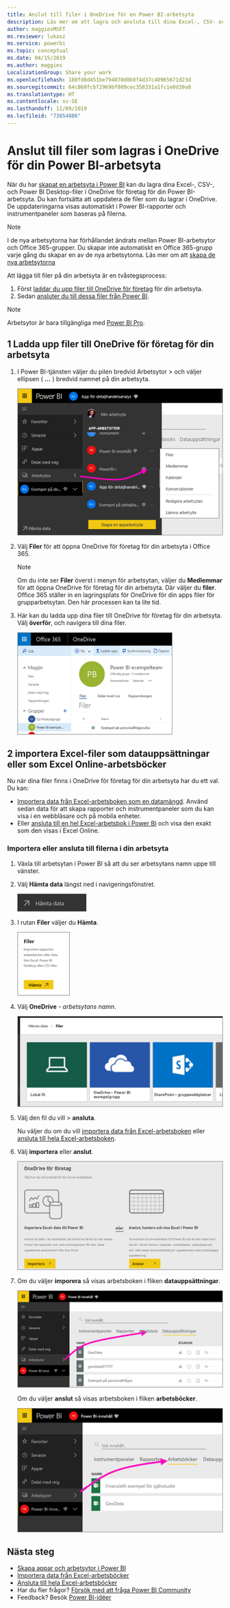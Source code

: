 ```yaml
---
title: Anslut till filer i OneDrive för en Power BI-arbetsyta
description: Läs mer om att lagra och ansluta till dina Excel-, CSV- och Power BI Desktop-filer i OneDrive för din Power BI-arbetsyta.
author: maggiesMSFT
ms.reviewer: lukasz
ms.service: powerbi
ms.topic: conceptual
ms.date: 04/15/2019
ms.author: maggies
LocalizationGroup: Share your work
ms.openlocfilehash: 180fd8d451be794070d8b0f4d37c40965671d23d
ms.sourcegitcommit: 64c860fcbf2969bf089cec358331a1fc1e0d39a8
ms.translationtype: HT
ms.contentlocale: sv-SE
ms.lasthandoff: 11/09/2019
ms.locfileid: "73854886"
---
```

# <a name="connect-to-files-stored-in-onedrive-for-your-power-bi-workspace"></a>Anslut till filer som lagras i OneDrive för din Power BI-arbetsyta
När du har [skapat en arbetsyta i Power BI](service-create-distribute-apps.md) kan du lagra dina Excel-, CSV-, och Power BI Desktop-filer i OneDrive för företag för din Power BI-arbetsyta. Du kan fortsätta att uppdatera de filer som du lagrar i OneDrive. De uppdateringarna visas automatiskt i Power BI-rapporter och instrumentpaneler som baseras på filerna. 

> [!NOTE]
> I de nya arbetsytorna har förhållandet ändrats mellan Power BI-arbetsytor och Office 365-grupper. Du skapar inte automatiskt en Office 365-grupp varje gång du skapar en av de nya arbetsytorna. Läs mer om att [skapa de nya arbetsytorna](service-create-the-new-workspaces.md)

Att lägga till filer på din arbetsyta är en tvåstegsprocess: 

1. Först [laddar du upp filer till OneDrive för företag](service-connect-to-files-in-app-workspace-onedrive-for-business.md#1-upload-files-to-the-onedrive-for-business-for-your-workspace) för din arbetsyta.
2. Sedan [ansluter du till dessa filer från Power BI](service-connect-to-files-in-app-workspace-onedrive-for-business.md#2-import-excel-files-as-datasets-or-as-excel-online-workbooks).

> [!NOTE]
> Arbetsytor är bara tillgängliga med [Power BI Pro](service-features-license-type.md).
> 

## <a name="1-upload-files-to-the-onedrive-for-business-for-your-workspace"></a>1 Ladda upp filer till OneDrive för företag för din arbetsyta
1. I Power BI-tjänsten väljer du pilen bredvid Arbetsytor > och väljer ellipsen ( **…** ) bredvid namnet på din arbetsyta. 
   
   ![](media/service-connect-to-files-in-app-workspace-onedrive-for-business/power-bi-app-ellipsis.png)
2. Välj **Filer** för att öppna OneDrive för företag för din arbetsyta i Office 365.
   
   > [!NOTE]
   > Om du inte ser **Filer** överst i menyn för arbetsytan, väljer du **Medlemmar** för att öppna OneDrive för företag för din arbetsyta. Där väljer du **filer**. Office 365 ställer in en lagringsplats för OneDrive för din apps filer för grupparbetsytan. Den här processen kan ta lite tid. 
   > 
   > 
3. Här kan du ladda upp dina filer till OneDrive för företag för din arbetsyta. Välj **överför**, och navigera till dina filer.
   
   ![](media/service-connect-to-files-in-app-workspace-onedrive-for-business/pbi_grpfilesonedrive.png)

## <a name="2-import-excel-files-as-datasets-or-as-excel-online-workbooks"></a>2 importera Excel-filer som datauppsättningar eller som Excel Online-arbetsböcker
Nu när dina filer finns i OneDrive för företag för din arbetsyta har du ett val. Du kan: 

* [Importera data från Excel-arbetsboken som en datamängd](service-get-data-from-files.md). Använd sedan data för att skapa rapporter och instrumentpaneler som du kan visa i en webbläsare och på mobila enheter.
* Eller [ansluta till en hel Excel-arbetsbok i Power BI](service-excel-workbook-files.md) och visa den exakt som den visas i Excel Online.

### <a name="import-or-connect-to-the-files-in-your-workspace"></a>Importera eller ansluta till filerna i din arbetsyta
1. Växla till arbetsytan i Power BI så att du ser arbetsytans namn uppe till vänster. 
2. Välj **Hämta data** längst ned i navigeringsfönstret. 
   
   ![](media/service-connect-to-files-in-app-workspace-onedrive-for-business/power-bi-app-get-data-button.png)
3. I rutan **Filer** väljer du **Hämta**.
   
   ![](media/service-connect-to-files-in-app-workspace-onedrive-for-business/pbi_getfiles.png)
4. Välj **OneDrive** - *arbetsytans namn*.
   
    ![](media/service-connect-to-files-in-app-workspace-onedrive-for-business/pbi_grp_one_drive_shrpt.png)
5. Välj den fil du vill > **ansluta**.
   
    Nu väljer du om du vill [importera data från Excel-arbetsboken](service-get-data-from-files.md) eller [ansluta till hela Excel-arbetsboken](service-excel-workbook-files.md).
6. Välj **importera** eller **anslut**.
   
    ![](media/service-connect-to-files-in-app-workspace-onedrive-for-business/pbi_importexceldataorwholecrop.png)
7. Om du väljer **imporera** så visas arbetsboken i fliken **datauppsättningar**. 
   
    ![](media/service-connect-to-files-in-app-workspace-onedrive-for-business/power-bi-app-excel-file-import.png)
   
    Om du väljer **anslut** så visas arbetsboken i fliken **arbetsböcker**.
   
    ![](media/service-connect-to-files-in-app-workspace-onedrive-for-business/power-bi-app-excel-file-connect.png)

## <a name="next-steps"></a>Nästa steg
* [Skapa appar och arbetsytor i Power BI](service-create-distribute-apps.md)
* [Importera data från Excel-arbetsböcker](service-get-data-from-files.md)
* [Ansluta till hela Excel-arbetsböcker](service-excel-workbook-files.md)
* Har du fler frågor? [Försök med att fråga Power BI Community](https://community.powerbi.com/)
* Feedback? Besök [Power BI-idéer](https://ideas.powerbi.com/forums/265200-power-bi)

